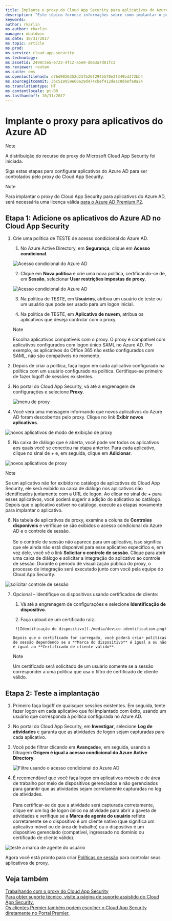 ```yaml
---
title: Implante o proxy do Cloud App Security para aplicativos do Azure AD | Microsoft Docs
description: "Este tópico fornece informações sobre como implantar o proxy do Microsoft Cloud App Security para aplicativos do Azure AD."
keywords: 
author: rkarlin
ms.author: rkarlin
manager: mbaldwin
ms.date: 10/31/2017
ms.topic: article
ms.prod: 
ms.service: cloud-app-security
ms.technology: 
ms.assetid: 2490c5e5-e723-4fc2-a5e0-d0a3a7d01fc2
ms.reviewer: reutam
ms.suite: ems
ms.openlocfilehash: d76d9026352d237b26f2945570e2f349bd372bb4
ms.sourcegitcommit: 3bc510959e66a29d474cbef412deac0daefa8a24
ms.translationtype: HT
ms.contentlocale: pt-BR
ms.lasthandoff: 10/31/2017
---
```

# <a name="deploy-proxy-for-azure-ad-apps"></a>Implante o proxy para aplicativos do Azure AD

> [!NOTE]
> A distribuição do recurso de proxy do Microsoft Cloud App Security foi iniciada.

Siga estas etapas para configurar aplicativos do Azure AD para ser controlados pelo proxy do Cloud App Security.

> [!NOTE]
> Para implantar o proxy do Cloud App Security para aplicativos do Azure AD, será necessária uma licença válida [para o Azure AD Premium P2](https://docs.microsoft.com/azure/active-directory/license-users-groups).

## <a name="step-1-add-azure-ad-apps-in-cloud-app-security"></a>Etapa 1: Adicione os aplicativos do Azure AD no Cloud App Security  

1. Crie uma política de TESTE de acesso condicional do Azure AD.

    1. No Azure Active Directory, em **Segurança**, clique em **Acesso condicional**.

     ![Acesso condicional do Azure AD](./media/aad-conditional-access.png)

    2. Clique em **Nova política** e crie uma nova política, certificando-se de, em **Sessão**, selecionar **Usar restrições impostas de proxy**.

     ![Acesso condicional do Azure AD](./media/proxy-deploy-restrictions-aad.png)

    3. Na política de TESTE, em **Usuários**, atribua um usuário de teste ou um usuário que pode ser usado para um logon inicial.
    
    4. Na política de TESTE, em **Aplicativo de nuvem**, atribua os aplicativos que deseja controlar com o proxy. 

     > [!NOTE]
     >Escolha aplicativos compatíveis com o proxy. O proxy é compatível com aplicativos configurados com logon único SAML no Azure AD. Por exemplo, os aplicativos do Office 365 não estão configurados com SAML, não são compatíveis no momento.


2.  Depois de criar a política, faça logon em cada aplicativo configurado na política com um usuário configurado na política. Certifique-se primeiro de fazer logoff de sessões existentes.

3.  No portal do Cloud App Security, vá até a engrenagem de configurações e selecione **Proxy**. 
    
      ![menu de proxy](./media/proxy-menu.png)

4.  Você verá uma mensagem informando que novos aplicativos do Azure AD foram descobertos pelo proxy. Clique no link **Exibir novos aplicativos**.

 ![novos aplicativos de modo de exibição de proxy](./media/proxy-view-new-apps.png)

5.  Na caixa de diálogo que é aberta, você pode ver todos os aplicativos aos quais você se conectou na etapa anterior. Para cada aplicativo, clique no sinal de + e, em seguida, clique em **Adicionar**.

 ![novos aplicativos de proxy](./media/proxy-new-app.png)

 > [!NOTE]
 > Se um aplicativo não for exibido no catálogo de aplicativos do Cloud App Security, ele será exibido na caixa de diálogo nos aplicativos não identificados juntamente com a URL de logon. Ao clicar no sinal de + para esses aplicativos, você poderá sugerir a adição do aplicativo ao catálogo. Depois que o aplicativo estiver no catálogo, execute as etapas novamente para implantar o aplicativo. 

6.  Na tabela de aplicativos de proxy, examine a coluna de **Controles disponíveis** e verifique se são exibidos o acesso condicional do Azure AD e o controle de sessão. <br></br>Se o controle de sessão não aparece para um aplicativo, isso significa que ele ainda não está disponível para esse aplicativo específico e, em vez dele, você vê o link **Solicitar o controle de sessão**. Clique para abrir uma caixa de diálogo e solicitar a integração do aplicativo ao controle de sessão. Durante o período de visualização pública do proxy, o processo de integração será executado junto com você pela equipe do Cloud App Security.
  
 ![solicitar controle de sessão](./media/request-session-control.png)

7. Opcional – Identifique os dispositivos usando certificados de cliente:

      1. Vá até a engrenagem de configurações e selecione **Identificação de dispositivo**.

      2. Faça upload de um certificado raiz.

        ![Identificação de dispositivo](./media/device-identification.png)
 
       Depois que o certificado for carregado, você poderá criar políticas de sessão dependendo se a **Marca do dispositivo** é igual a ou não é igual ao **Certificado de cliente válido**.
 
      > [!NOTE]
      >Um certificado será solicitado de um usuário somente se a sessão corresponder a uma política que usa o filtro de certificado de cliente válido. 

## <a name="step-2-test-the-deployment"></a>Etapa 2: Teste a implantação

1. Primeiro faça logoff de quaisquer sessões existentes. Em seguida, tente fazer logon em cada aplicativo que foi implantado com êxito, usando um usuário que corresponda à política configurada no Azure AD. 

2.  No portal do Cloud App Security, em **Investigar**, selecione **Log de atividades** e garanta que as atividades de logon sejam capturadas para cada aplicativo.

3.  Você pode filtrar clicando em **Avançado**e, em seguida, usando a filtragem **Origem é igual a acesso condicional do Azure Active Directory**.

     ![Filtre usando o acesso condicional do Azure AD](./media/sso-logon.png)

3. É recomendável que você faça logon em aplicativos móveis e de área de trabalho por meio de dispositivos gerenciados e não gerenciados para garantir que as atividades sejam corretamente capturadas no log de atividades.<br></br>
Para certificar-se de que a atividade será capturada corretamente, clique em um log de logon único na atividade para abrir a gaveta de atividades e verifique se a **Marca de agente do usuário** reflete corretamente se o dispositivo é um cliente nativo (que significa um aplicativo móvel ou de área de trabalho) ou o dispositivo é um dispositivo gerenciado (compatível, ingressado no domínio ou certificado de cliente válido).
 
 ![teste a marca de agente do usuário](./media/domain-joined.png)


Agora você está pronto para criar [Políticas de sessão](session-policy-aad.md) para controlar seus aplicativos de proxy.

## <a name="see-also"></a>Veja também  
[Trabalhando com o proxy do Cloud App Security](proxy-intro-aad.md)   
[Para obter suporte técnico, visite a página de suporte assistido do Cloud App Security.](http://support.microsoft.com/oas/default.aspx?prid=16031)   
[Os clientes Premier também podem escolher o Cloud App Security diretamente no Portal Premier.](https://premier.microsoft.com/)  
  